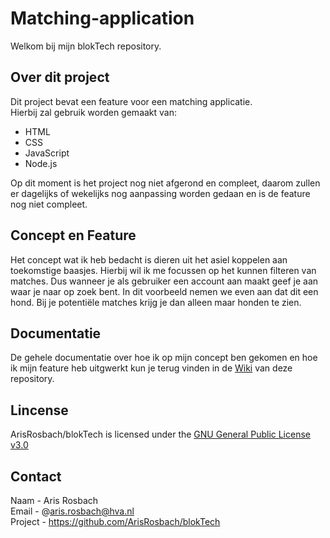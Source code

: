 # Matching-application
Welkom bij mijn blokTech repository. 

## Over dit project
Dit project bevat een feature voor een matching applicatie. <br>
Hierbij zal gebruik worden gemaakt van: 
-	HTML 
-	CSS
-	JavaScript
-	Node.js

Op dit moment is het project nog niet afgerond en compleet, daarom zullen er dagelijks of wekelijks nog aanpassing worden gedaan en is de feature nog niet compleet.


## Concept en Feature
Het concept wat ik heb bedacht is dieren uit het asiel koppelen aan toekomstige baasjes. 
Hierbij wil ik me focussen op het kunnen filteren van matches. Dus wanneer je als gebruiker een account aan maakt geef je aan waar je naar op zoek bent. In dit voorbeeld nemen we even aan dat dit een hond. Bij je potentiële matches krijg je dan alleen maar honden te zien.


## Documentatie
De gehele documentatie over hoe ik op mijn concept ben gekomen en hoe ik mijn feature heb uitgwerkt kun je terug vinden in de [Wiki](https://github.com/ArisRosbach/blokTech/wiki) van deze repository. 


## Lincense
ArisRosbach/blokTech is licensed under the [GNU General Public License v3.0](https://github.com/ArisRosbach/blokTech/blob/main/LICENSE)

## Contact
Naam -  Aris Rosbach <br>
Email - @aris.rosbach@hva.nl <br>
Project - https://github.com/ArisRosbach/blokTech
